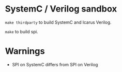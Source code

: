 # SystemC / Verilog sandbox
`make thirdparty` to build SystemC and Icarus Verilog.

`make` to build spi.

# Warnings
* SPI on SystemC differs from SPI on Verilog
